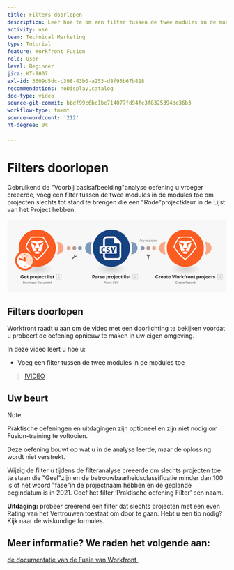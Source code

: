 ```yaml
---
title: Filters doorlopen
description: Leer hoe te om een filter tussen de twee modules in de modules in  [!DNL Adobe Workfront Fusion] toe te voegen.
activity: use
team: Technical Marketing
type: Tutorial
feature: Workfront Fusion
role: User
level: Beginner
jira: KT-9007
exl-id: 3609d5dc-c398-43b0-a253-d8f95b67b818
recommendations: noDisplay,catalog
doc-type: video
source-git-commit: bbdf99c6bc1be714077fd94fc3f8325394de36b3
workflow-type: tm+mt
source-wordcount: '212'
ht-degree: 0%

---
```


# Filters doorlopen

Gebruikend de &quot;Voorbij basisafbeelding&quot;analyse oefening u vroeger creeerde, voeg een filter tussen de twee modules in de modules toe om projecten slechts tot stand te brengen die een &quot;Rode&quot;projectkleur in de Lijst van het Project hebben.

![&#x200B; een beeld van het scenario van de Fusie &#x200B;](assets/understand-the-basics-2.png)

## Filters doorlopen

Workfront raadt u aan om de video met een doorlichting te bekijken voordat u probeert de oefening opnieuw te maken in uw eigen omgeving.

In deze video leert u hoe u:

* Voeg een filter tussen de twee modules in de modules toe

>[!VIDEO](https://video.tv.adobe.com/v/335266/?quality=12&learn=on&enablevpops=1)


## Uw beurt

>[!NOTE]
>
>Praktische oefeningen en uitdagingen zijn optioneel en zijn niet nodig om Fusion-training te voltooien.

Deze oefening bouwt op wat u in de analyse leerde, maar de oplossing wordt niet verstrekt.

Wijzig de filter u tijdens de filteranalyse creeerde om slechts projecten toe te staan die &quot;Geel&quot;zijn en de betrouwbaarheidsclassificatie minder dan 100 is of het woord &quot;fase&quot;in de projectnaam hebben en de geplande begindatum is in 2021. Geef het filter ‘Praktische oefening Filter’ een naam.

**Uitdaging:** probeer creërend een filter dat slechts projecten met een even Rating van het Vertrouwen toestaat om door te gaan. Hebt u een tip nodig? Kijk naar de wiskundige formules.

## Meer informatie? We raden het volgende aan:

[&#x200B; de documentatie van de Fusie van Workfront &#x200B;](https://experienceleague.adobe.com/nl/docs/workfront-fusion/using/get-started-with-fusion/understand-workfront-fusion/workfront-fusion-overview)
